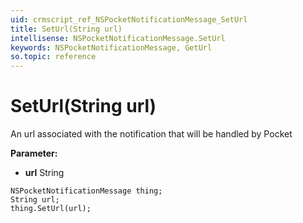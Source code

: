 ```yaml
---
uid: crmscript_ref_NSPocketNotificationMessage_SetUrl
title: SetUrl(String url)
intellisense: NSPocketNotificationMessage.SetUrl
keywords: NSPocketNotificationMessage, GetUrl
so.topic: reference
---
```


# SetUrl(String url)

An url associated with the notification that will be handled by Pocket

**Parameter:** 
* **url** String

```crmscript
NSPocketNotificationMessage thing;
String url;
thing.SetUrl(url);
```

